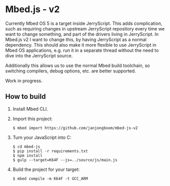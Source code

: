 # Mbed.js - v2

Currently Mbed OS 5 is a target inside JerryScript. This adds complication, such as requiring changes in upstream JerryScript repository every time we want to change something, and part of the drivers living in JerryScript. In Mbed.js v2 I want to change this, by having JerryScript as a normal dependency. This should also make it more flexible to use JerryScript in Mbed OS applications, e.g. run it in a separate thread without the need to dive into the JerryScript source.

Additionally this allows us to use the normal Mbed build toolchain, so switching compilers, debug options, etc. are better supported.

Work in progress.

## How to build

1. Install Mbed CLI.
1. Import this project:

    ```
    $ mbed import https://github.com/janjongboom/mbed-js-v2
    ```

1. Turn your JavaScript into C:

    ```
    $ cd mbed-js
    $ pip install -r requirements.txt
    $ npm install
    $ gulp --target=K64F --js=../source/js/main.js
    ```

1. Build the project for your target:

    ```
    $ mbed compile -m K64F -t GCC_ARM
    ```

